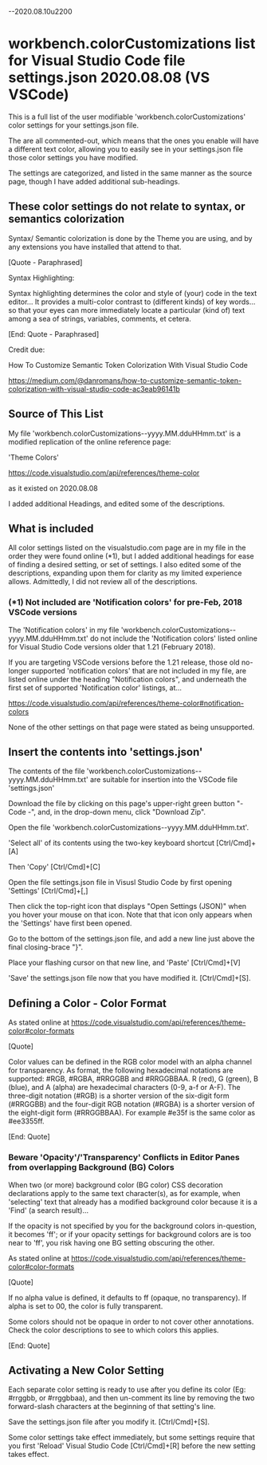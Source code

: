 --2020.08.10u2200

# workbench.colorCustomizations list for Visual Studio Code file settings.json 2020.08.08 (VS VSCode)

This is a full list of the user modifiable 'workbench.colorCustomizations' color settings for your settings.json file.

The are all commented-out, which means that the ones you enable will have a different text color, allowing you to easily see in your settings.json file those color settings you have modified.

The settings are categorized, and listed in the same manner as the source page, though I have added additional sub-headings.

## These color settings do not relate to syntax, or semantics colorization 

Syntax/ Semantic colorization is done by the Theme you are using, and by any extensions you have installed that attend to that.

[Quote - Paraphrased]

Syntax Highlighting:

Syntax highlighting determines the color and style of (your) code in the text editor... It provides a multi-color contrast to (different kinds) of key words... so that your eyes can more immediately locate a particular (kind of) text among a sea of strings, variables, comments, et cetera.

[End: Quote - Paraphrased]

Credit due:

How To Customize Semantic Token Colorization With Visual Studio Code

https://medium.com/@danromans/how-to-customize-semantic-token-colorization-with-visual-studio-code-ac3eab96141b

## Source of This List

My file 
'workbench.colorCustomizations--yyyy.MM.dduHHmm.txt'
is a modified replication of the online reference page:

'Theme Colors'

https://code.visualstudio.com/api/references/theme-color

as it existed on 2020.08.08

I added additional Headings, and edited some of the descriptions.

## What is included

All color settings listed on the visualstudio.com page are in my file in the order they were found online (*1), but I added additional headings for ease of finding a desired setting, or set of settings. I also edited some of the descriptions, expanding upon them for clarity as my limited experience allows. Admittedly, I did not review all of the descriptions.

### (*1) Not included are 'Notification colors' for pre-Feb, 2018 VSCode versions

The 'Notification colors' in my file 'workbench.colorCustomizations--yyyy.MM.dduHHmm.txt' do not include the 'Notification colors' listed online for Visual Studio Code versions older that 1.21 (February 2018). 

If you are targeting VSCode versions before the 1.21 release, those old no-longer supported 'notification colors' that are not included in my file, are listed online under the heading "Notification colors", and underneath the first set of supported 'Notification color' listings, at...

https://code.visualstudio.com/api/references/theme-color#notification-colors

None of the other settings on that page were stated as being unsupported.

## Insert the contents into 'settings.json' 

The contents of the file 'workbench.colorCustomizations--yyyy.MM.dduHHmm.txt' are suitable for insertion into the VSCode file 'settings.json' 

Download the file by clicking on this page's upper-right green button "- Code -", and, in the drop-down menu, click "Download Zip". 

Open the file 'workbench.colorCustomizations--yyyy.MM.dduHHmm.txt'.

'Select all' of its contents using the two-key keyboard shortcut [Ctrl/Cmd]+[A]

Then 'Copy' [Ctrl/Cmd]+[C]

Open the file settings.json file in Visusl Studio Code by first opening 'Settings' [Ctrl/Cmd]+[,]

Then click the top-right icon that displays "Open Settings (JSON)" when you hover your mouse on that icon. Note that that icon only appears when the 'Settings' have first been opened.

Go to the bottom of the settings.json file, and add a new line just above the final closing-brace "}".

Place your flashing cursor on that new line, and 'Paste' [Ctrl/Cmd]+[V]

'Save' the settings.json file now that you have modified it. [Ctrl/Cmd]+[S].

## Defining a Color - Color Format

As stated online at 
https://code.visualstudio.com/api/references/theme-color#color-formats

[Quote]

Color values can be defined in the RGB color model with an alpha channel for transparency. As format, the following hexadecimal notations are supported: #RGB, #RGBA, #RRGGBB and #RRGGBBAA. R (red), G (green), B (blue), and A (alpha) are hexadecimal characters (0-9, a-f or A-F). The three-digit notation (#RGB) is a shorter version of the six-digit form (#RRGGBB) and the four-digit RGB notation (#RGBA) is a shorter version of the eight-digit form (#RRGGBBAA). For example #e35f is the same color as #ee3355ff.

[End: Quote]

### Beware 'Opacity'/'Transparency' Conflicts in Editor Panes from overlapping Background (BG) Colors

When two (or more) background color (BG color) CSS decoration declarations apply to the same text character(s), as for example, when 'selecting' text that already has a modified background color because it is a 'Find' (a search result)...

If the opacity is not specified by you for the background colors in-question, it becomes 'ff'; or if your opacity settings for background colors are is too near to 'ff', you risk having one BG setting obscuring the other.

As stated online at 
https://code.visualstudio.com/api/references/theme-color#color-formats

[Quote]

If no alpha value is defined, it defaults to ff (opaque, no transparency). If alpha is set to 00, the color is fully transparent.

Some colors should not be opaque in order to not cover other annotations. Check the color descriptions to see to which colors this applies.

[End: Quote]

## Activating a New Color Setting

Each separate color setting is ready to use after you define its color (Eg: #rrggbb, or #rrggbbaa), and then un-comment its line by removing the two forward-slash characters at the beginning of that setting's line.

Save the settings.json file after you modify it. [Ctrl/Cmd]+[S].

Some color settings take effect immediately, but some settings require that you first 'Reload' Visual Studio Code [Ctrl/Cmd]+[R] before the new setting takes effect.
